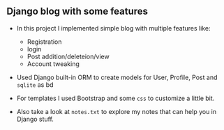 <h2>Django blog with some features</h2>

- In this project I implemented simple blog with multiple features like:

	<ul>
		<li>Registration</li>
		<li>login</li>
		<li>Post addition/deleteion/view</li>
		<li>Account tweaking</li>
	</ul>

- Used Django built-in ORM to create models for User, Profile, Post and `sqlite` as bd

- For templates I used Bootstrap and some `css` to customize a little bit.

- Also take a look at `notes.txt` to explore my notes that can help you in Django stuff.
